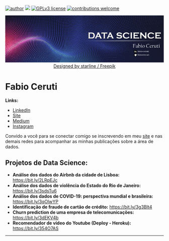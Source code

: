 [![author](https://img.shields.io/badge/author-fabiocceruti-red.svg)](https://www.linkedin.com/in/fabio-corr%C3%AAa-ceruti-32ab704b/) [![](https://img.shields.io/badge/python-3.7+-blue.svg)](https://www.python.org/downloads/release/python-365/) [![GPLv3 license](https://img.shields.io/badge/License-GPLv3-blue.svg)](http://perso.crans.org/besson/LICENSE.html) [![contributions welcome](https://img.shields.io/badge/contributions-welcome-brightgreen.svg?style=flat)](https://github.com/carlosfab/data_science/issues)

<p align="center">
  <img src="Banner_Principal_Ajustado.png" >
  <a href="http://www.freepik.com">Designed by starline / Freepik</a>
</p>

# Fabio Ceruti

**Links:**
* [LinkedIn](https://www.linkedin.com/in/fabio-corr%C3%AAa-ceruti-32ab704b/)
* [Site](https://fabioceruti.tech/)
* [Medium](https://fabiocceruti.medium.com/)
* [Instagram](https://www.instagram.com/fabio_cceruti/)

Convido a você para se conectar comigo se inscrevendo em meu [site](https://fabioceruti.tech/) e nas demais redes para acompanhar as minhas publicações sobre a área de dados.

## Projetos de Data Science:

* **Análise dos dados do Airbnb da cidade de Lisboa:** https://bit.ly/2LRpEJc
* **Análise dos dados de violência do Estado do Rio de Janeiro:** https://bit.ly/3sdsTu6
* **Análise dos dados de COVID-19: perspectiva mundial e brasileira:** https://bit.ly/3qOlwYP
* **Identificação de fraude de cartão de crédito:** https://bit.ly/3g3Blt4
* **Churn prediction de uma empresa de telecomunicações:** https://bit.ly/3dEKV4b
* **Recomendador de vídeo do Youtube (Deploy - Heroku):** https://bit.ly/354O7AS


---




